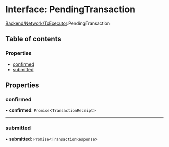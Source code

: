 # Interface: PendingTransaction

[Backend/Network/TxExecutor](../modules/Backend_Network_TxExecutor.md).PendingTransaction

## Table of contents

### Properties

- [confirmed](Backend_Network_TxExecutor.PendingTransaction.md#confirmed)
- [submitted](Backend_Network_TxExecutor.PendingTransaction.md#submitted)

## Properties

### confirmed

• **confirmed**: `Promise`<`TransactionReceipt`\>

---

### submitted

• **submitted**: `Promise`<`TransactionResponse`\>
